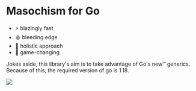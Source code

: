 # Masochism for Go



* :zap: blazingly fast
* :drop_of_blood: bleeding edge
* :ghost: holistic approach
* :exploding_head: game-changing

Jokes aside, this library's aim is to take advantage of Go's new™ generics. 
Because of this, the required version of go is 1.18.

![](https://files.omikron.dev/memes/functional_programming_for_masochists_little.png)
